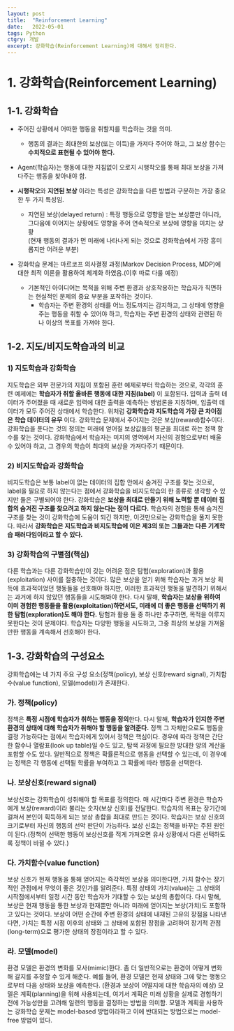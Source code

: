 ```yaml
---
layout: post
title:  "Reinforcement Learning"
date:   2022-05-01
tags: Python
ctgry: 개발
excerpt: 강화학습(Reinforcement Learning)에 대해서 정리한다.
---
```


# 1. 강화학습(Reinforcement Learning)
## 1-1. 강화학습
- 주어진 상황에서 어떠한 행동을 취할지를 학습하는 것을 의미.
  - 행동의 결과는 최대한의 보상(또는 이득)을 가져다 주어야 하고, 그 보상 함수는 **수치적으로 표현될 수 있어야 한다.**
- Agent(학습자)는 행동에 대한 지침없이 오로지 시행착오를 통해 최대 보상을 가져다주는 행동을 찾아내야 함.
- **시행착오**와 **지연된 보상** 이라는 특성은 강화학습을 다른 방법과 구분하는 가장 중요한 두 가지 특성임.
  - 지연된 보상(delayed return) : 특정 행동으로 영향을 받는 보상뿐만 아니라, 그다음에 이어지는 상황에도 영향을 주어 연속적으로 보상에 영향을 미치는 상황<br>
    (현재 행동의 결과가 먼 미래에 나타나게 되는 것으로 강화학습에서 가장 흥미롭지만 어려운 부분)

- 강화학습 문제는 마르코프 의사결정 과정(Markov Decision Process, MDP)에 대한 최적 이론을 활용하여 체계화 하였음.(이후 따로 다룰 예정)
  - 기본적인 아이디어는 목적을 위해 주변 환경과 상호작용하는 학습자가 직면하는 현실적인 문제의 중요 부분을 포착하는 것이다.
    - 학습자는 주변 환경의 상태를 어느 정도까지는 감지하고, 그 상태에 영향을 주는 행동을 취할 수 있어야 하고, 학습자는 주변 환경의 상태와 관련된 하나 이상의 목표를 가져야 한다.

## 1-2. 지도/비지도학습과의 비교
### 1) 지도학습과 강화학습
지도학습은 외부 전문가의 지침이 포함된 훈련 예제로부터 학습하는 것으로, 각각의 훈련 예제에는 **학습자가 취할 올바른 행동에 대한 지침(label)** 이 포함된다. 
입력과 출력 데이터가 주어졌을 때 새로운 입력에 대한 출력을 예측하는 방법론을 지칭하며, 입출력 데이터가 모두 주어진 상태에서 학습한다.
위처럼 **강화학습과 지도학습의 가장 큰 차이점은 학습 데이터의 유무** 이다. 
강화학습 문제에서 주어지는 것은 보상(reward)함수이다. 강화학습을 푼다는 것의 정의는 미래에 얻어질 보상값들의 평균을 최대로 하는 정책 함수를 찾는 것이다.
강화학습에서 학습자는 미지의 영역에서 자신의 경험으로부터 배울 수 있어야 하고, 그 경우의 학습이 최대의 보상을 가져다주기 때문이다.

### 2) 비지도학습과 강화학습
비지도학습은 보통 label이 없는 데이터의 집합 안에서 숨겨진 구조를 찾는 것으로, label을 필요로 하지 않는다는 점에서 강화학습을 비지도학습의 한 종류로 생각할 수 있지만 둘은 구별되어야 한다.
강화학습은 **보상을 최대로 만들기 위해 노력할 뿐 데이터 집합의 숨겨진 구조를 찾으려고 하지 않는다는 점이 다르다.**
학습자의 경험을 통해 숨겨진 구조를 찾는 것이 강화학습에 도움이 되긴 하지만, 이것만으로는 강화학습을 풀지 못한다.
따라서 **강화학습은 지도학습과 비지도학습에 이은 제3의 또는 그들과는 다른 기계학습 패러다임이라고 할 수 있다.**


### 3) 강화학습의 구별점(핵심)
다른 학습과는 다른 강화학습만이 갖는 어려운 점은 탐험(exploration)과 활용(exploitation) 사이를 절충하는 것이다.
많은 보상을 얻기 위해 학습자는 과거 보상 획득에 효과적이었던 행동들을 선호해야 하지만, 이러한 효과적인 행동을 발견하기 위해서는 과거에 하지 않았던 행동들을 시도해봐야 한다.
다시 말해, **학습자는 보상을 위하여 이미 경험한 행동들을 활용(exploitation)하면서도, 미래에 더 좋은 행동을 선택하기 위한 탐험(exploration)도 해야 한다.**
탐험과 활용 둘 중 하나만 추구하면, 목적을 이루지 못한다는 것이 문제이다. 학습자는 다양한 행동을 시도하고, 그중 최상의 보상을 가져올 만한 행동을 계속해서 선호해야 한다.


## 1-3. 강화학습의 구성요소
강화학습에는 네 가지 주요 구성 요소(정책(policy), 보상 신호(reward signal), 가치함수(value function), 모델(model))가 존재한다.
### 가. 정책(policy)
정책은 **특정 시점에 학습자가 취하는 행동을 정의**한다. 다시 말해, **학습자가 인지한 주변 환경의 상태에 대해 학습자가 취해야 할 행동을 알려준다.**
정책 그 자체만으로도 행동을 결정 가능하다는 점에서 학습자에게 있어서 정책은 핵심이다.
경우에 따라 정책은 간단한 함수나 열람표(look up table)일 수도 있고, 탐색 과정에 필요한 방대한 양의 계산을 포함할 수도 있다.
일반적으로 정책은 확률론적으로 행동을 선택할 수 있는데, 이 경우에는 정책은 각 행동에 선택될 학률을 부여하고 그 확률에 따라 행동을 선택한다.

### 나. 보상신호(reward signal)
보상신호는 강화학습이 성취해야 할 목표를 정의한다. 매 시간마다 주변 환경은 학습자에게 보상(reward)이라 불리는 숫자(보상 신호)를 전달한다.
학습자의 목표는 장기간에 걸쳐서 본인이 획득하게 되는 보상 총합을 최대로 만드는 것이다. 학습자는 보상 신호의 크기로부터 자신의 행동의 선악 판단이 가능하다.
보상 신호는 정책을 바꾸는 주된 원인이 된다.(정책이 선택한 행동이 보상신호를 적게 가져오면 유사 상황에서 다른 선택하도록 정책이 바뀔 수 있다.)

### 다. 가치함수(value function)
보상 신호가 현재 행동을 통해 얻어지는 즉각적인 보상을 의미한다면, 가치 함수는 장기적인 관점에서 무엇이 좋은 것인가를 알려준다.
특정 상태의 가치(value)는 그 상태의 시작점에서부터 일정 시간 동안 학습자가 기대할 수 있는 보상의 총합이다.
다시 말해, 보상은 현재 행동을 통한 보상과 현재뿐만 아니라 미래에 얻어지는 보상(가치)도 포함하고 있다는 것이다.
보상이 어떤 순간에 주변 환경의 상태에 내재된 고유의 장점을 나타낸다면, 가치는 특정 시점 이후의 상태와 그 상태에 포함된 장점을 고려하여 장기적 관점(long-term)으로 평가한 상태의 장점이라고 할 수 있다.

### 라. 모델(model)
환경 모델은 환경의 변화를 모사(mimic)한다. 좀 더 일반적으로는 환경이 어떻게 변화해 갈지를 추청할 수 있게 해준다. 
예를 들어, 환경 모델은 현재 상태와 그에 맞는 행동으로부터 다음 상태와 보상을 예측한다. (환경과 보상이 어떨지에 대한 학습자의 예상)
모델은 계획(planning)을 위해 사용되는데, 여기서 계획은 미래 상황을 실제로 경험하기 전에 가능성만을 고려해 일련의 행동을 결정하는 방법을 의미함.
모델과 계획을 사용하는 강화학습 문제는 model-based 방법이라하고 이에 반대되는 방법으로는 model-free 방법이 있다.

